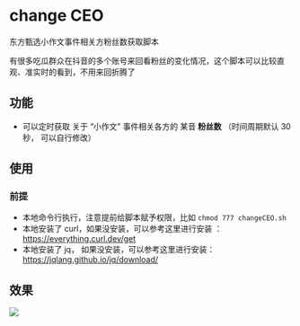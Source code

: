 # change CEO

东方甄选小作文事件相关方粉丝数获取脚本

有很多吃瓜群众在抖音的多个账号来回看粉丝的变化情况，这个脚本可以比较直观、准实时的看到，不用来回折腾了

## 功能

- 可以定时获取 关于 “小作文” 事件相关各方的 某音  **粉丝数**  （时间周期默认 30 秒， 可以自行修改）

## 使用

### 前提

- 本地命令行执行，注意提前给脚本赋予权限，比如 `chmod 777 changeCEO.sh`
- 本地安装了 curl，如果没安装，可以参考这里进行安装 ：https://everything.curl.dev/get
- 本地安装了 jq，  如果没安装，可以参考这里进行安装： https://jqlang.github.io/jq/download/


## 效果


![](https://xiaobox-public-images.oss-cn-beijing.aliyuncs.com/images202312161537140.png)


  
